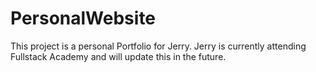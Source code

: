 # PersonalWebsite

This project is a personal Portfolio for Jerry.
Jerry is currently attending Fullstack Academy and will update this in the future.